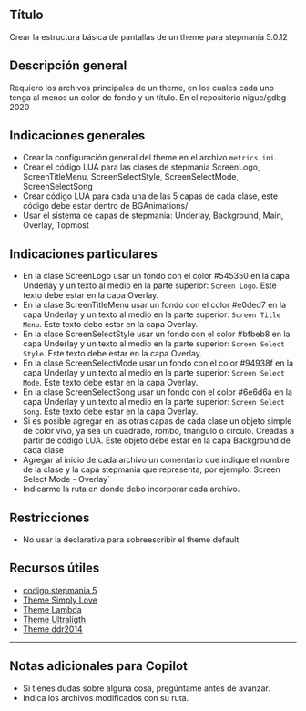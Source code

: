 ## Título
Crear la estructura básica de pantallas de un theme para stepmania 5.0.12


## Descripción general
Requiero los archivos principales de un theme, en los cuales cada uno tenga al menos un color de fondo y un título. En el repositorio nigue/gdbg-2020


## Indicaciones generales
- Crear la configuración general del theme en el archivo `metrics.ini`.
- Crear el código LUA para las clases de stepmania ScreenLogo, ScreenTitleMenu, ScreenSelectStyle, ScreenSelectMode, ScreenSelectSong
- Crear código LUA para cada una de las 5 capas de cada clase, este código debe estar dentro de BGAnimations/
- Usar el sistema de capas de stepmania: Underlay, Background, Main, Overlay, Topmost


## Indicaciones particulares
- En la clase ScreenLogo usar un fondo con el color #545350 en la capa Underlay y un texto al medio en la parte superior: `Screen Logo`.  Este texto debe estar en la capa Overlay.
- En la clase ScreenTitleMenu usar un fondo con el color #e0ded7 en la capa Underlay y un texto al medio en la parte superior: `Screen Title Menu`. Este texto debe estar en la capa Overlay.
- En la clase ScreenSelectStyle usar un fondo con el color #bfbeb8 en la capa Underlay y un texto al medio en la parte superior: `Screen Select Style`. Este texto debe estar en la capa Overlay.
- En la clase ScreenSelectMode usar un fondo con el color #94938f en la capa Underlay y un texto al medio en la parte superior: `Screen Select Mode`. Este texto debe estar en la capa Overlay.
- En la clase ScreenSelectSong usar un fondo con el color #6e6d6a en la capa Underlay y un texto al medio en la parte superior: `Screen Select Song`. Este texto debe estar en la capa Overlay.
- Si es posible agregar en las otras capas de cada clase un objeto simple de color vivo, ya sea un cuadrado, rombo, triangulo o circulo. Creadas a partir de código LUA. Este objeto debe estar en la capa Background de cada clase
- Agregar al inicio de cada archivo un comentario que indique el nombre de la clase y la capa stepmania que representa, por ejemplo: Screen Select Mode - Overlay`
- Indicarme la ruta en donde debo incorporar cada archivo.


## Restricciones
- No usar la declarativa para sobreescribir el theme default


## Recursos útiles
- [codigo stepmania 5](https://github.com/stepmania/stepmania)
- [Theme Simply Love](https://github.com/Simply-Love/Simply-Love-SM5)
- [Theme Lambda](https://github.com/ListenerJubatus/smtheme-fiftyOne)
- [Theme Ultraligth](https://github.com/freem/ultralight)
- [Theme ddr2014](https://github.com/leeium/DDR-2014)


---


## Notas adicionales para Copilot
- Si tienes dudas sobre alguna cosa, pregúntame antes de avanzar.
- Indica los archivos modificados con su ruta.

